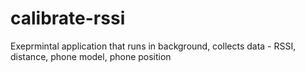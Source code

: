 # calibrate-rssi
Exeprmintal application that runs in background, collects data - RSSI, distance, phone model, phone position
